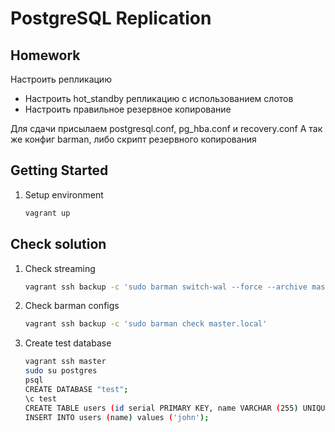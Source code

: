 # PostgreSQL Replication

## Homework
Настроить репликацию
- Настроить hot_standby репликацию с использованием слотов
- Настроить правильное резервное копирование

Для сдачи присылаем postgresql.conf, pg_hba.conf и recovery.conf
А так же конфиг barman, либо скрипт резервного копирования

## Getting Started
1. Setup environment
    ```bash
    vagrant up
    ```

## Check solution
1. Check streaming
    ```bash
    vagrant ssh backup -c 'sudo barman switch-wal --force --archive master.local'
    ```

1. Check barman configs
    ```bash
    vagrant ssh backup -c 'sudo barman check master.local'
    ```

1. Create test database
    ```bash
    vagrant ssh master
    sudo su postgres
    psql
    CREATE DATABASE "test";
    \c test
    CREATE TABLE users (id serial PRIMARY KEY, name VARCHAR (255) UNIQUE NOT NULL);
    INSERT INTO users (name) values ('john');
    ```
